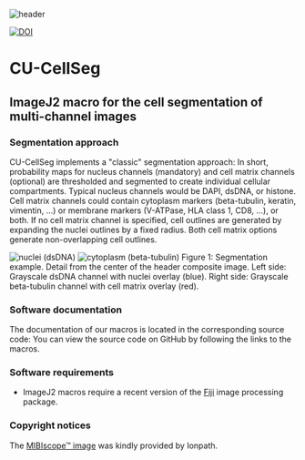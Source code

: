 ![header](https://user-images.githubusercontent.com/19319377/116157818-d863c380-a6aa-11eb-81d8-a458dbbe0b38.png)

[![DOI](https://zenodo.org/badge/DOI/10.5281/zenodo.4599644.svg)](https://doi.org/10.5281/zenodo.4599644)
# CU-CellSeg
## ImageJ2 macro for the cell segmentation of multi-channel images

### Segmentation approach
CU-CellSeg implements a "classic" segmentation approach: In short, probability maps for nucleus channels (mandatory) and cell matrix channels (optional) are thresholded and segmented to create individual cellular compartments. Typical nucleus channels would be DAPI, dsDNA, or histone. Cell matrix channels could contain cytoplasm markers (beta-tubulin, keratin, vimentin, ...) or membrane markers (V-ATPase, HLA class 1, CD8, ...), or both. If no cell matrix channel is specified, cell outlines are generated by expanding the nuclei outlines by a fixed radius. Both cell matrix options generate non-overlapping cell outlines.

![nuclei (dsDNA)](https://user-images.githubusercontent.com/19319377/116169607-567f9480-a6c2-11eb-88f1-21695bf49529.png)
![cytoplasm (beta-tubulin)](https://user-images.githubusercontent.com/19319377/116169628-65fedd80-a6c2-11eb-9a54-5cc4cf1e66e2.png)
Figure 1: Segmentation example. Detail from the center of the header composite image. Left side: Grayscale dsDNA channel with nuclei overlay (blue). Right side: Grayscale beta-tubulin channel with cell matrix overlay (red).
### Software documentation
The documentation of our macros is located in the corresponding source code: You can view the source code on GitHub by following the links to the macros.

### Software requirements
* ImageJ2 macros require a recent version of the [Fiji](https://fiji.sc/) image processing package.

### Copyright notices
The [MIBIscope™ image](https://mibi-share.ionpath.com/tracker/overlay/sets/16/116) was kindly provided by Ionpath.
